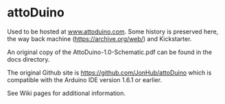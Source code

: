 # attoDuino

Used to be hosted at www.attoduino.com.  Some history is preserved here, 
the way back machine (https://archive.org/web/) and Kickstarter.   

An original copy of the AttoDuino-1.0-Schematic.pdf can be found in the docs
directory.

The original Github site is https://github.com/JonHub/attoDuino which is compatible
with the Arduino IDE version 1.6.1 or earlier.

See Wiki pages for additional information.
